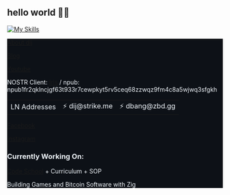 ## hello world 👋🏾


  
[![My Skills](https://skillicons.dev/icons?i=zig,cs,c,dotnet,nodejs,express,sqlite,mongodb,mysql,js,htmx,html,css,md,bootstrap,materialui,jquery,angular,wasm,git,github,vscode,unity,unreal,supabase,ai,ps,apple,windows,ubuntu,linux,docker,discord)](https://skillicons.dev)

<div style="background-color: rgb(13, 17, 23); color: rgb(240, 246, 252);">

[About dij](https://www.dij.io)

[Blog](https://sidequests.onrender.com/Blog/Staff/DJ)

[Youtube](https://www.youtube.com/@dij117)

NOSTR Client: [Iris](https://iris.to/npub1fr2qklncjgf63t933r7cewpkyt5rv5ceq68zzwqz9fm4c8a5wjwq3sfgkh) / npub: npub1fr2qklncjgf63t933r7cewpkyt5rv5ceq68zzwqz9fm4c8a5wjwq3sfgkh 

<!-- [Primal](https://primal.net/p/npub1fr2qklncjgf63t933r7cewpkyt5rv5ceq68zzwqz9fm4c8a5wjwq3sfgkh) -->
<table style="background-color: rgb(13, 17, 23); color: rgb(240, 246, 252);">
  <tr>
    <td>LN Addresses</td>
    <td>⚡ dij@strike.me</td>
    <td>⚡ dbang@zbd.gg</td>
  </tr>
</table>
<!-- LN Addresses | ⚡ dij@strike.me | ⚡ dbang@zbd.gg -->

[Facebook](https://facebook.com/mrjones91)

[Instagram](https://instagram.com/djstrongmane)

### Currently Working On:

[Code School](https://github.com/CodeCrew-CodeSchool) + Curriculum + SOP

Building Games and Bitcoin Software with Zig
</div>
<!--
**mrjones91/mrjones91** is a ✨ _special_ ✨ repository because its `README.md` (this file) appears on your GitHub profile.

Here are some ideas to get you started:

- 🔭 I’m currently working on ...
- 🌱 I’m currently learning ...
- 👯 I’m looking to collaborate on ...
- 🤔 I’m looking for help with ...
- 💬 Ask me about ...
- 📫 How to reach me: ...
- 😄 Pronouns: ...
- ⚡ Fun fact: ...
-->

